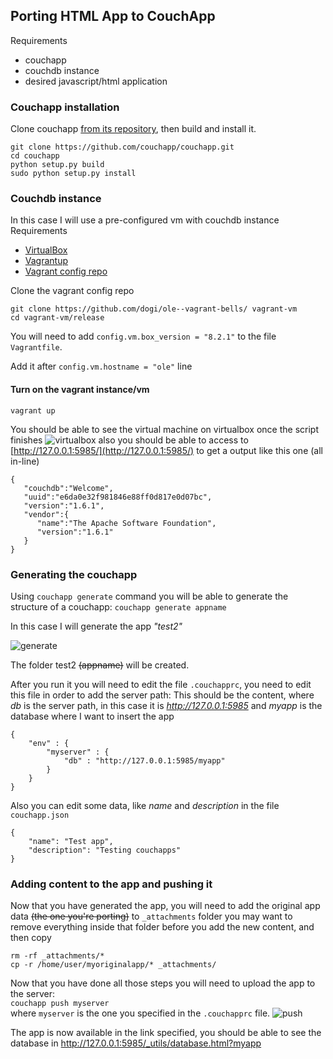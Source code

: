 ## Porting HTML App to CouchApp
Requirements

* couchapp
* couchdb instance
* desired javascript/html application


### Couchapp installation
Clone couchapp [from its repository](https://github.com/couchapp/couchapp.git), then build and install it.

```
git clone https://github.com/couchapp/couchapp.git 
cd couchapp
python setup.py build
sudo python setup.py install
```

### Couchdb instance
In this case I will use a pre-configured vm with couchdb instance
Requirements

* [VirtualBox](https://www.virtualbox.org/wiki/Downloads)
* [Vagrantup](https://www.vagrantup.com/downloads.html)
* [Vagrant config repo](https://github.com/dogi/ole--vagrant-bells)

Clone the vagrant config repo


```
git clone https://github.com/dogi/ole--vagrant-bells/ vagrant-vm
cd vagrant-vm/release
```

You will need to add `config.vm.box_version = "8.2.1"` to the file `Vagrantfile`.

Add it after `config.vm.hostname = "ole"` line

#### Turn on the vagrant instance/vm
```
vagrant up
```

You should be able to see the virtual machine on virtualbox once the script finishes
![virtualbox](http://people.sugarlabs.org/ignacio/virtualbox.png)
also you should be able to access to [http://127.0.0.1:5985/](http://127.0.0.1:5985/) to get a output like this one
(all in-line)

```
{
   "couchdb":"Welcome",
   "uuid":"e6da0e32f981846e88ff0d817e0d07bc",
   "version":"1.6.1",
   "vendor":{
      "name":"The Apache Software Foundation",
      "version":"1.6.1"
   }
}
```

### Generating the couchapp
Using `couchapp generate` command you will be able to generate the structure of a couchapp:
`couchapp generate appname`

In this case I will generate the app *"test2"*

![generate](http://people.sugarlabs.org/ignacio/generate.png)

The folder test2 ~~(appname)~~ will be created.

After you run it you will need to edit the file `.couchapprc`, you need to edit this file in order to add the server path:
This should be the content, where _db_ is the server path, in this case it is _http://127.0.0.1:5985_ and _myapp_ is the database where I want to insert the app

```
{ 
    "env" : {
        "myserver" : {
            "db" : "http://127.0.0.1:5985/myapp"
        } 
    }
}
```

Also you can edit some data, like _name_ and _description_  in the file `couchapp.json`

```
{
    "name": "Test app",
    "description": "Testing couchapps"
}
```

### Adding content to the app and pushing it
Now that you have generated the app, you will need to add the original app data ~~(the one you're porting)~~ to `_attachments` folder you may want to remove everything inside that folder before you add the new content, and then copy

```
rm -rf _attachments/*
cp -r /home/user/myoriginalapp/* _attachments/
```

Now that you have done all those steps you will need to upload the app to the server:<br>
`couchapp push myserver`<br>where `myserver` is the one you specified in the `.couchapprc` file.
![push](http://people.sugarlabs.org/ignacio/push.png)


The app is now available in the link specified, you should be able to see the database in http://127.0.0.1:5985/_utils/database.html?myapp